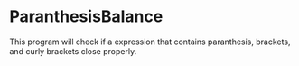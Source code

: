 # ParanthesisBalance
This program will check if a expression that contains paranthesis, brackets, and curly brackets close properly.
